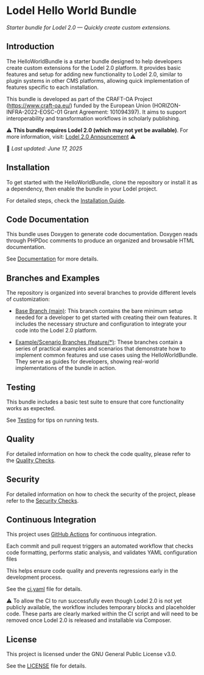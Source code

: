 # Lodel Hello World Bundle

_Starter bundle for Lodel 2.0 — Quickly create custom extensions._

## Introduction

The HelloWorldBundle is a starter bundle designed to help developers create custom extensions for the Lodel 2.0 platform. It provides basic features and setup for adding new functionality to Lodel 2.0, similar to plugin systems in other CMS platforms, allowing quick implementation of features specific to each installation.

This bundle is developed as part of the CRAFT-OA Project (https://www.craft-oa.eu/) funded by the European Union (HORIZON-INFRA-2022-EOSC-01 Grant Agreement: 101094397). It aims to support interoperability and transformation workflows in scholarly publishing.

⚠️ **This bundle requires Lodel 2.0 (which may not yet be available)**. For more information, visit: [Lodel 2.0 Announcement](https://leo.hypotheses.org/22760) ⚠️

📅 _Last updated: June 17, 2025_

## Installation

To get started with the HelloWorldBundle, clone the repository or install it as a dependency, then enable the bundle in your Lodel project.

For detailed steps, check the [Installation Guide](./doc/installation.md).

## Code Documentation

This bundle uses Doxygen to generate code documentation. Doxygen reads through PHPDoc comments to produce an organized and browsable HTML documentation.

See [Documentation](./doc/documentation.md) for more details.

## Branches and Examples

The repository is organized into several branches to provide different levels of customization:

- [Base Branch (main)](doc/branches/main_branch.md): This branch contains the bare minimum setup needed for a developer to get started with creating their own features. It includes the necessary structure and configuration to integrate your code into the Lodel 2.0 platform.

- [Example/Scenario Branches (feature/*)](doc/branches/feature/feature_branches.md): These branches contain a series of practical examples and scenarios that demonstrate how to implement common features and use cases using the HelloWorldBundle. They serve as guides for developers, showing real-world implementations of the bundle in action.

## Testing

This bundle includes a basic test suite to ensure that core functionality works as expected.

See [Testing](./doc/testing.md) for tips on running tests.

## Quality

For detailed information on how to check the code quality, please refer to the [Quality Checks](./doc/quality.md).

## Security

For detailed information on how to check the security of the project, please refer to the [Security Checks](./doc/security.md).

## Continuous Integration

This project uses [GitHub Actions](https://github.com/features/actions) for continuous integration.

Each commit and pull request triggers an automated workflow that checks code formatting, performs static analysis, and validates YAML configuration files

This helps ensure code quality and prevents regressions early in the development process.

See the [ci.yaml](.github/workflows/ci.yaml) file for details.

⚠️ To allow the CI to run successfully even though Lodel 2.0 is not yet publicly available, the workflow includes temporary blocks and placeholder code. These parts are clearly marked within the CI script and will need to be removed once Lodel 2.0 is released and installable via Composer.

## License

This project is licensed under the GNU General Public License v3.0.

See the [LICENSE](LICENSE) file for details.

